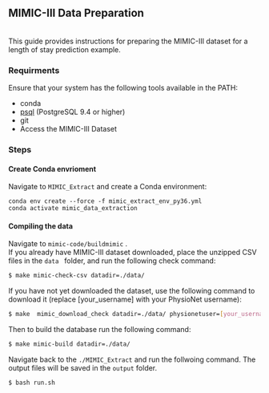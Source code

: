 
## MIMIC-III Data Preparation
<br>This guide provides instructions for preparing the MIMIC-III dataset for a length of stay prediction example.

 ### Requirments
Ensure that your system has the following tools available in the PATH:

* conda
* [psql](https://www.postgresql.org/download/) (PostgreSQL 9.4 or higher)
* git
* Access the MIMIC-III Dataset

 ### Steps

 #### Create Conda envrioment
 Navigate to ```MIMIC_Extract``` and create a Conda environment:
``` 
conda env create --force -f mimic_extract_env_py36.yml
conda activate mimic_data_extraction
 ```

#### Compiling the data
Navigate to ```mimic-code/buildmimic``` . <br>
If you already have MIMIC-III dataset downloaded, place the unzipped CSV files in the  ```data ``` folder, and run the following check command:
``` bash
$ make mimic-check-csv datadir=./data/ 
```

If you have not yet downloaded the dataset, use the following command to download it (replace [your_username] with your PhysioNet username):

``` bash
$ make  mimic_download_check datadir=./data/ physionetuser=[your_username]
```

Then to build the database run the following command:
``` bash
$ make mimic-build datadir=./data/ 
```
Navigate back to the ```./MIMIC_Extract``` and run the follwoing command.
The output files will be saved in the ```output``` folder. 
```
$ bash run.sh
```

